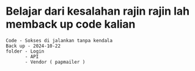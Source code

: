 # Belajar dari  kesalahan rajin rajin lah memback up code kalian 

```
Code - Sokses di jalankan tanpa kendala
Back up - 2024-10-22
folder - Login
       - API
       - Vendor ( papmailer )
```
